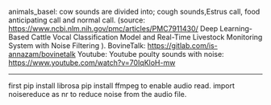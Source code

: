 animals_basel: cow sounds are divided into; cough sounds,Estrus call, food anticipating call and normal call. (source: https://www.ncbi.nlm.nih.gov/pmc/articles/PMC7911430/ Deep Learning-Based Cattle Vocal Classification Model and Real-Time Livestock Monitoring System with Noise Filtering ).
BovineTalk: https://gitlab.com/is-annazam/bovinetalk
Youtube: Youtube poulty sounds with noise: https://www.youtube.com/watch?v=70IqKloH-mw 


____________________
first pip install librosa
pip install ffmpeg to enable audio read.
import noisereduce as nr to reduce noise from the audio file.